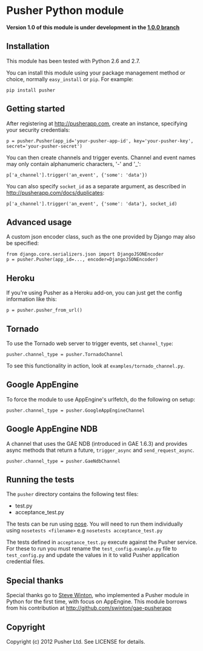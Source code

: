 # Pusher Python module

**Version 1.0 of this module is under development in the [1.0.0 branch](https://github.com/pusher/pusher-http-python/tree/1.0.0)**

## Installation

This module has been tested with Python 2.6 and 2.7.

You can install this module using your package management method or choice, normally `easy_install` or `pip`. For example:

    pip install pusher

## Getting started

After registering at <http://pusherapp.com>, create an instance, specifying your security credentials:

    p = pusher.Pusher(app_id='your-pusher-app-id', key='your-pusher-key', secret='your-pusher-secret')

You can then create channels and trigger events. Channel and event names may only contain alphanumeric characters, '-' and '_':

    p['a_channel'].trigger('an_event', {'some': 'data'})


You can also specify `socket_id` as a separate argument, as described in <http://pusherapp.com/docs/duplicates>:

    p['a_channel'].trigger('an_event', {'some': 'data'}, socket_id)

## Advanced usage

A custom json encoder class, such as the one provided by Django may also be specified:

    from django.core.serializers.json import DjangoJSONEncoder
    p = pusher.Pusher(app_id=..., encoder=DjangoJSONEncoder)

## Heroku

If you're using Pusher as a Heroku add-on, you can just get the config information like this:

    p = pusher.pusher_from_url()

## Tornado

To use the Tornado web server to trigger events, set `channel_type`:

    pusher.channel_type = pusher.TornadoChannel

To see this functionality in action, look at `examples/tornado_channel.py`.

## Google AppEngine

To force the module to use AppEngine's urlfetch, do the following on setup:

    pusher.channel_type = pusher.GoogleAppEngineChannel

## Google AppEngine NDB

A channel that uses the GAE NDB (introduced in GAE 1.6.3) and provides async methods that return a future, `trigger_async` and `send_request_async`.

    pusher.channel_type = pusher.GaeNdbChannel

## Running the tests

The `pusher` directory contains the following test files:

* test.py
* acceptance_test.py

The tests can be run using [nose](http://readthedocs.org/docs/nose/en/latest/). You will need to run them individually using `nosetests <filename>` e.g `nosetests acceptance_test.py`
  
The tests defined in `acceptance_test.py` execute against the Pusher service. For these to run you must rename the `test_config.example.py` file to `test_config.py` and update the values in it to valid Pusher application credential files.

## Special thanks

Special thanks go to [Steve Winton](http://www.nixonmcinnes.co.uk/people/steve/), who implemented a Pusher module in Python for the first time, with focus on AppEngine. This module borrows from his contribution at <http://github.com/swinton/gae-pusherapp>

## Copyright

Copyright (c) 2012 Pusher Ltd. See LICENSE for details.
